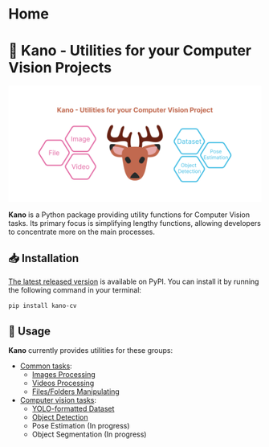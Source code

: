 # Home

# 🦌 Kano - Utilities for your Computer Vision Projects

![banner](img/banner.png)

**Kano** is a Python package providing utility functions for Computer Vision tasks. Its primary focus is simplifying lengthy functions, allowing developers to concentrate more on the main processes.

## 📥 Installation

[The latest released version](https://pypi.org/project/kano-cv/) is available on PyPI. You can install it by running the following command in your terminal:

```bash
pip install kano-cv
```

## 🚀 Usage

**Kano** currently provides utilities for these groups:

- [Common tasks](https://egliette.github.io/kano/common/):
  - [Images Processing](https://egliette.github.io/kano/common/image_utils/)
  - [Videos Processing](https://egliette.github.io/kano/common/video_utils/)
  - [Files/Folders Manipulating](https://egliette.github.io/kano/common/file_utils/)
- [Computer vision tasks](https://egliette.github.io/kano/cv/):
    - [YOLO-formatted Dataset](https://egliette.github.io/kano/cv/dataset_utils/)
    - [Object Detection](https://egliette.github.io/kano/cv/detect_utils/)
    - Pose Estimation (In progress)
    - Object Segmentation (In progress)
